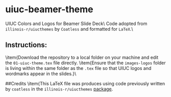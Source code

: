 # uiuc-beamer-theme
 UIUC Colors and Logos for Beamer Slide Deck\\
 Code adopted from `illinois-r/uiucthemes` by `Coatless` and formatted for `LaTeX`.\\
 
 ## Instructions:
 \item{Download the repository to a local folder on your machine and edit the `01-uiuc-theme.tex` file directly. 
 \item{Ensure that the `images-logos` folder is living within the same folder as the `.tex` file so that UIUC logos and wordmarks appear in the slides.}\\
 
 ##Credits
 \item{This LaTeX file was produces using code previously written by `coatless` in the `illinois-r/uiucthemes` [package](https://github.com/illinois-r/uiucthemes).
